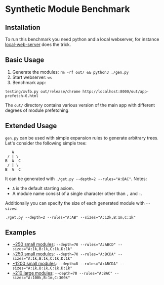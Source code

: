 # Synthetic Module Benchmark

## Installation
To run this benchmark you need python and a local webserver, for instance
[local-web-server](https://www.npmjs.com/package/local-web-server) does the
trick.

## Basic Usage
1. Generate the modules: `rm -rf out/ && python3 ./gen.py`
2. Start webserver: `ws`
3. Benchmark app:
  ```
  testing/xvfb.py out/release/chrome http://localhost:8000/out/app-prefetch-0.html
  ```

The `out/` directory contains various version of the main app with different
degrees of module prefetching.

## Extended Usage
`gen.py` can be used with simple expansion rules to generate arbitrary trees.
Let's consider the following simple tree:

```
   A
 / | \
B  A  C
 / | \
B  A  C
```

It can be generated with `./get.py --depth=2 --rules="A:BAC"`.
Notes: 
 - `A` is the default starting axiom.
 - A module name consist of a single character other than `,` and `:`.

Additionally you can specify the size of each generated module with `--sizes`:

```
./get.py --depth=2 --rules="A:AB" --sizes="A:12k,B:1m,C:1k"
```
## Examples

* [~250 small modules](./right-left): `--depth=70 --rules="A:ABCD" --sizes="A:1k,B:1k,C:1k,D:1k"`
* [~250 small modules](./light-right): `--depth=70 --rules="A:BCDA" --sizes="A:1k,B:1k,C:1k,D:1k"`
* [~1200 small modules](./light-mixed): `--depth=8 --rules="A:ABCDA" --sizes="A:1k,B:1k,C:1k,D:1k"`
* [~210 large modules](./heavy-middle): `--depth=70 --rules="A:BAC" --sizes="A:100k,B:1m,C:300k"`
